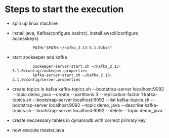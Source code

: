Steps to start the execution
=======
*    spin up linux machine
*    install java, Kafka(configure bashrc), install awscli(configure accesskeys)

                  PATH="$PATH:~/kafka_2.13-3.1.0/bin"
*    start zookeeper and kafka
  
                  zookeeper-server-start.sh ~/kafka_2.13-3.1.0/config/zookeeper.properties
                  kafka-server-start.sh ~/kafka_2.13-3.1.0/config/server.properties
*    create topics in kafka
                  kafka-topics.sh --bootstrap-server localhost:9092 --topic demo_java --create --partitions 3 --replication-factor 1
                  kafka-topics.sh --bootstrap-server localhost:9092 --list
                  kafka-topics.sh --bootstrap-server localhost:9092 --topic demo_java --describe
                  kafka-topics.sh --bootstrap-server localhost:9092 --delete --topic demo_java
*    create neccessary tables in dynamodb with correct primary key
*    now execute master.java






